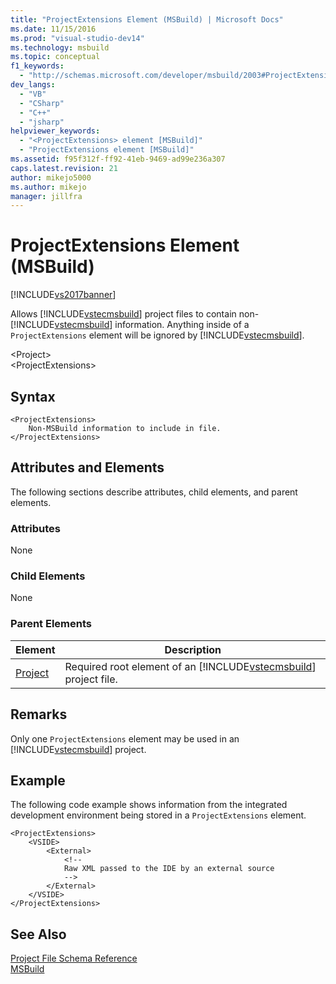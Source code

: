 ```yaml
---
title: "ProjectExtensions Element (MSBuild) | Microsoft Docs"
ms.date: 11/15/2016
ms.prod: "visual-studio-dev14"
ms.technology: msbuild
ms.topic: conceptual
f1_keywords: 
  - "http://schemas.microsoft.com/developer/msbuild/2003#ProjectExtensions"
dev_langs: 
  - "VB"
  - "CSharp"
  - "C++"
  - "jsharp"
helpviewer_keywords: 
  - "<ProjectExtensions> element [MSBuild]"
  - "ProjectExtensions element [MSBuild]"
ms.assetid: f95f312f-ff92-41eb-9469-ad99e236a307
caps.latest.revision: 21
author: mikejo5000
ms.author: mikejo
manager: jillfra
---
```

# ProjectExtensions Element (MSBuild)
[!INCLUDE[vs2017banner](../includes/vs2017banner.md)]

  
Allows [!INCLUDE[vstecmsbuild](../includes/vstecmsbuild-md.md)] project files to contain non-[!INCLUDE[vstecmsbuild](../includes/vstecmsbuild-md.md)] information. Anything inside of a `ProjectExtensions` element will be ignored by [!INCLUDE[vstecmsbuild](../includes/vstecmsbuild-md.md)].  
  
 \<Project>  
 \<ProjectExtensions>  
  
## Syntax  
  
```  
<ProjectExtensions>  
    Non-MSBuild information to include in file.  
</ProjectExtensions>  
```  
  
## Attributes and Elements  
 The following sections describe attributes, child elements, and parent elements.  
  
### Attributes  
 None  
  
### Child Elements  
 None  
  
### Parent Elements  
  
|Element|Description|  
|-------------|-----------------|  
|[Project](../msbuild/project-element-msbuild.md)|Required root element of an [!INCLUDE[vstecmsbuild](../includes/vstecmsbuild-md.md)] project file.|  
  
## Remarks  
 Only one `ProjectExtensions` element may be used in an [!INCLUDE[vstecmsbuild](../includes/vstecmsbuild-md.md)] project.  
  
## Example  
 The following code example shows information from the integrated development environment being stored in a `ProjectExtensions` element.  
  
```  
<ProjectExtensions>  
    <VSIDE>  
        <External>  
            <!--  
            Raw XML passed to the IDE by an external source  
            -->  
        </External>  
    </VSIDE>  
</ProjectExtensions>  
```  
  
## See Also  
 [Project File Schema Reference](../msbuild/msbuild-project-file-schema-reference.md)  
 [MSBuild](msbuild.md)
